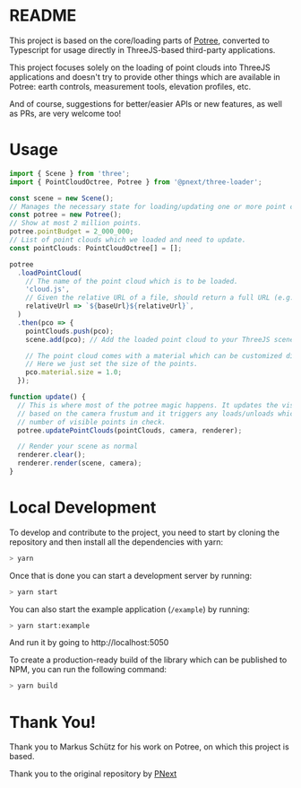 # README

This project is based on the core/loading parts of [Potree](http://potree.org/), converted to Typescript for usage directly in ThreeJS-based third-party applications.

This project focuses solely on the loading of point clouds into ThreeJS applications and doesn't try to provide other things which are available in Potree: earth controls, measurement tools, elevation profiles, etc.

And of course, suggestions for better/easier APIs or new features, as well as PRs, are very welcome too!

# Usage

```typescript
import { Scene } from 'three';
import { PointCloudOctree, Potree } from '@pnext/three-loader';

const scene = new Scene();
// Manages the necessary state for loading/updating one or more point clouds.
const potree = new Potree();
// Show at most 2 million points.
potree.pointBudget = 2_000_000;
// List of point clouds which we loaded and need to update.
const pointClouds: PointCloudOctree[] = [];

potree
  .loadPointCloud(
    // The name of the point cloud which is to be loaded.
    'cloud.js',
    // Given the relative URL of a file, should return a full URL (e.g. signed).
    relativeUrl => `${baseUrl}${relativeUrl}`,
  )
  .then(pco => {
    pointClouds.push(pco);
    scene.add(pco); // Add the loaded point cloud to your ThreeJS scene.

    // The point cloud comes with a material which can be customized directly.
    // Here we just set the size of the points.
    pco.material.size = 1.0;
  });

function update() {
  // This is where most of the potree magic happens. It updates the visibility of the octree nodes
  // based on the camera frustum and it triggers any loads/unloads which are necessary to keep the
  // number of visible points in check.
  potree.updatePointClouds(pointClouds, camera, renderer);

  // Render your scene as normal
  renderer.clear();
  renderer.render(scene, camera);
}
```
# Local Development

To develop and contribute to the project, you need to start by cloning the repository and then install all the dependencies with yarn:

```bash
> yarn
```

Once that is done you can start a development server by running:

```bash
> yarn start
```

You can also start the example application (`/example`) by running:

```bash
> yarn start:example
```
And run it by going to http://localhost:5050

To create a production-ready build of the library which can be published to NPM, you can run the following command:

```bash
> yarn build
```

# Thank You!

Thank you to Markus Schütz for his work on Potree, on which this project is based.

Thank you to the original repository by [PNext](https://github.com/pnext)